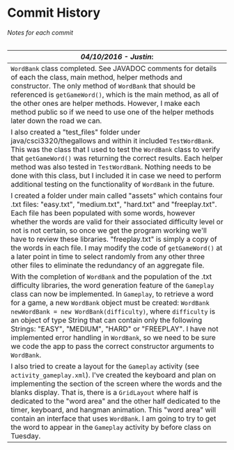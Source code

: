 # Commit History
###### Notes for each commit 



| _04/10/2016 - Justin_: |
|--------------------------------|
|`WordBank` class completed. See JAVADOC comments for details of each the class, main method, helper methods and constructor. The only method of `WordBank` that should be referenced is `getGameWord()`, which is the main method, as all of the other ones are helper methods. However, I make each method public so if we need to use one of the helper methods later down the road we can.  
| I also created a "test_files" folder under java/csci3320/thegallows and within it included `TestWordBank`. This was the class that I used to test the `WordBank` class to verify that `getGameWord()` was returning the correct results. Each helper method was also tested in `TestWordBank`. Nothing needs to be done with this class, but I included it in case we need to perform additional testing on the functionality of `WordBank` in the future.
| I created a folder under main called "assets" which contains four .txt files: "easy.txt", "medium.txt", "hard.txt" and "freeplay.txt". Each file has been populated with some words, however whether the words are valid for their associated difficulty level or not is not certain, so once we get the program working we'll have to review these libraries. "freeplay.txt" is simply a copy of the words in each file. I may modify the code of `getGameWord()` at a later point in time to select randomly from any other three other files to eliminate the redundancy of an aggregate file.
| With the completion of `WordBank` and the population of the .txt difficulty libraries, the word generation feature of the `Gameplay` class can now be implemented. In `Gameplay`, to retrieve a word for a game, a new `WordBank` object must be created: `WordBank newWordBank = new WordBank(difficulty)`, where `difficulty` is an object of type String that can contain only the following Strings: "EASY", "MEDIUM", "HARD" or "FREEPLAY". I have not implemented error handling in `WordBank`, so we need to be sure we code the app to pass the correct constructor arguments to `WordBank`. |
|I also tried to create a layout for the `Gameplay` activity (see `activity_gameplay.xml`). I've created the keyboard and plan on implementing the section of the screen where the words and the blanks display. That is, there is a `GridLayout` where half is dedicated to the "word area" and the other half dedicated to the timer, keyboard, and hangman animation. This "word area" will contain an interface that uses `WordBank`. I am going to try to get the word to appear in the `Gameplay` activity by before class on Tuesday. |
